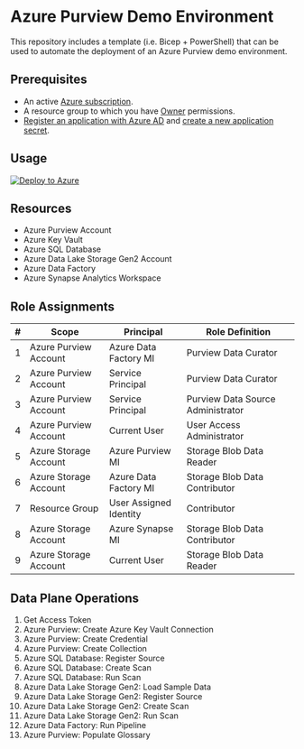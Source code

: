 # Azure Purview Demo Environment
This repository includes a template (i.e. Bicep + PowerShell) that can be used to automate the deployment of an Azure Purview demo environment.

## Prerequisites

* An active [Azure subscription](https://azure.microsoft.com/en-us/free/).
* A resource group to which you have [Owner](https://docs.microsoft.com/en-us/azure/role-based-access-control/built-in-roles) permissions. 
* [Register an application with Azure AD](https://docs.microsoft.com/en-us/azure/active-directory/develop/howto-create-service-principal-portal#register-an-application-with-azure-ad-and-create-a-service-principal) and [create a new application secret](https://docs.microsoft.com/en-us/azure/active-directory/develop/howto-create-service-principal-portal#option-2-create-a-new-application-secret).

## Usage
[![Deploy to Azure](https://aka.ms/deploytoazurebutton)](https://portal.azure.com/#create/Microsoft.Template/uri/https%3A%2F%2Fraw.githubusercontent.com%2Ftayganr%2Fpurviewdemo%2Fmain%2Fbicep%2Fazuredeploy.json)

## Resources

* Azure Purview Account
* Azure Key Vault
* Azure SQL Database
* Azure Data Lake Storage Gen2 Account
* Azure Data Factory
* Azure Synapse Analytics Workspace

## Role Assignments

| # | Scope | Principal | Role Definition |
| ------------- | ------------- | ------------- | ------------- |
| 1 | Azure Purview Account | Azure Data Factory MI | Purview Data Curator |
| 2 | Azure Purview Account | Service Principal | Purview Data Curator |
| 3 | Azure Purview Account | Service Principal | Purview Data Source Administrator |
| 4 | Azure Purview Account | Current User | User Access Administrator |
| 5 | Azure Storage Account | Azure Purview MI | Storage Blob Data Reader |
| 6 | Azure Storage Account | Azure Data Factory MI | Storage Blob Data Contributor |
| 7 | Resource Group | User Assigned Identity | Contributor |
| 8 | Azure Storage Account | Azure Synapse MI | Storage Blob Data Contributor |
| 9 | Azure Storage Account | Current User | Storage Blob Data Reader |

## Data Plane Operations

1. Get Access Token
2. Azure Purview: Create Azure Key Vault Connection
3. Azure Purview: Create Credential
4. Azure Purview: Create Collection
5. Azure SQL Database: Register Source
6. Azure SQL Database: Create Scan
7. Azure SQL Database: Run Scan
8. Azure Data Lake Storage Gen2: Load Sample Data
9. Azure Data Lake Storage Gen2: Register Source
10. Azure Data Lake Storage Gen2: Create Scan
11. Azure Data Lake Storage Gen2: Run Scan
12. Azure Data Factory: Run Pipeline
13. Azure Purview: Populate Glossary